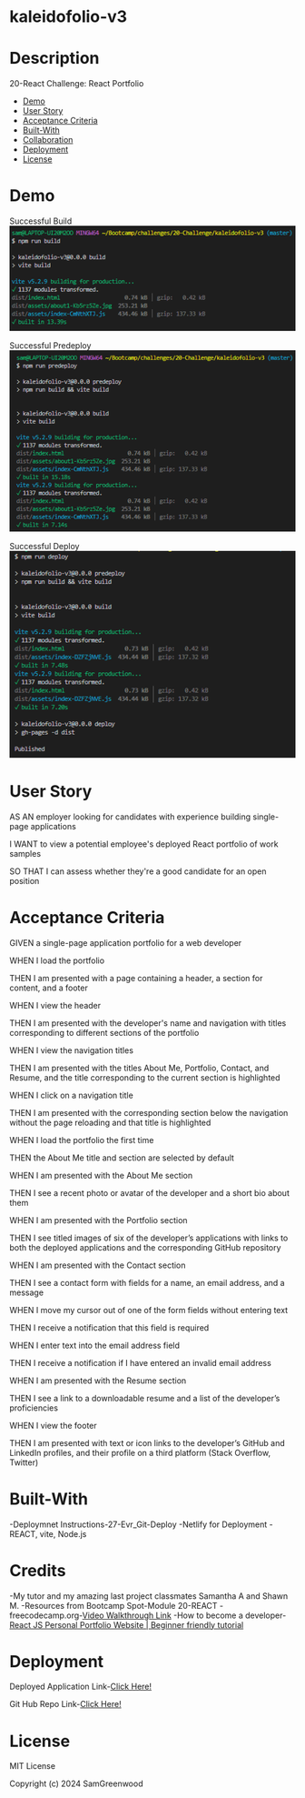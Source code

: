 # kaleidofolio-v3

# Description

20-React Challenge: React Portfolio

- [Demo](#demo)
- [User Story](#user-story)
- [Acceptance Criteria](#acceptance-criteria)
- [Built-With](#built-with)
- [Collaboration](#collaboration)
- [Deployment](#deployment)
- [License](#license)

# Demo
Successful Build
![alt text](public/img/buildsuccess.png)

Successful Predeploy
![alt text](public/img/predeploy.png)

Successful Deploy
![alt text](public/img/deploysuccess.png)



# User Story

AS AN employer looking for candidates with experience building single-page applications

I WANT to view a potential employee's deployed React portfolio of work samples

SO THAT I can assess whether they're a good candidate for an open position

# Acceptance Criteria

GIVEN a single-page application portfolio for a web developer

WHEN I load the portfolio

THEN I am presented with a page containing a header, a section for content, and a footer

WHEN I view the header

THEN I am presented with the developer's name and navigation with titles corresponding to different sections of the portfolio

WHEN I view the navigation titles

THEN I am presented with the titles About Me, Portfolio, Contact, and Resume, and the title corresponding to the current section is highlighted

WHEN I click on a navigation title

THEN I am presented with the corresponding section below the navigation without the page reloading and that title is highlighted

WHEN I load the portfolio the first time

THEN the About Me title and section are selected by default

WHEN I am presented with the About Me section

THEN I see a recent photo or avatar of the developer and a short bio about them

WHEN I am presented with the Portfolio section

THEN I see titled images of six of the developer’s applications with links to both the deployed applications and the corresponding GitHub repository

WHEN I am presented with the Contact section

THEN I see a contact form with fields for a name, an email address, and a message

WHEN I move my cursor out of one of the form fields without entering text

THEN I receive a notification that this field is required

WHEN I enter text into the email address field

THEN I receive a notification if I have entered an invalid email address

WHEN I am presented with the Resume section

THEN I see a link to a downloadable resume and a list of the developer’s proficiencies

WHEN I view the footer

THEN I am presented with text or icon links to the developer’s GitHub and LinkedIn profiles, and their profile on a third platform (Stack Overflow, Twitter) 


# Built-With

-Deploymnet Instructions-27-Evr_Git-Deploy
-Netlify for Deployment
-REACT, vite, Node.js

# Credits

-My tutor and my amazing last project classmates Samantha A and Shawn M.
-Resources from Bootcamp Spot-Module 20-REACT 
-freecodecamp.org-[Video Walkthrough Link](freecodecamp.org/news/build-portfolio-website-react/)
-How to become a developer-[React JS Personal Portfolio Website | Beginner friendly tutorial](https://www.youtube.com/watch?v=g0HKvRj84Ak)

# Deployment

 Deployed Application Link-[Click Here!](https://http://localhost:5173)

 Git Hub Repo Link-[Click Here!](https://github.com/SamGreenwood84/kaleidofolio-v3.git)

# License

MIT License

Copyright (c) 2024 SamGreenwood
